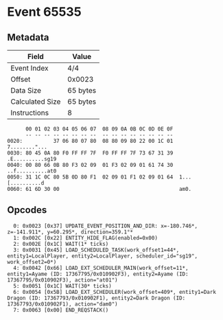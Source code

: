 # Event 65535

## Metadata

| Field           | Value    |
|-----------------|----------|
| Event Index     | 4/4      |
| Offset          | 0x0023   |
| Data Size       | 65 bytes |
| Calculated Size | 65 bytes |
| Instructions    | 8        |

```
      00 01 02 03 04 05 06 07  08 09 0A 0B 0C 0D 0E 0F
      -- -- -- -- -- -- -- --  -- -- -- -- -- -- -- --
0020:          37 06 80 07 80  08 80 09 80 22 00 1C 01     7........"...
0030: 80 45 0A 80 F0 FF FF 7F  F0 FF FF 7F 73 67 31 39  .E..........sg19
0040: 00 80 66 0B 80 F3 02 09  01 F3 02 09 01 61 74 30  ..f..........at0
0050: 31 1C 0C 80 5B 0D 80 F1  02 09 01 F1 02 09 01 64  1...[..........d
0060: 61 6D 30 00                                       am0.            
```

## Opcodes

```
  0: 0x0023 [0x37] UPDATE_EVENT_POSITION_AND_DIR: x=-180.746*, z=-141.911*, y=60.295*, direction=359.1°*
  1: 0x002C [0x22] ENTITY_HIDE_FLAG(enabled=0x00)
  2: 0x002E [0x1C] WAIT(1* ticks)
  3: 0x0031 [0x45] LOAD_SCHEDULED_TASK(work_offset1=44*, entity1=LocalPlayer, entity2=LocalPlayer, scheduler_id="sg19", work_offset2=0*)
  4: 0x0042 [0x66] LOAD_EXT_SCHEDULER_MAIN(work_offset=11*, entity1=Ayame (ID: 17367795/0x010902F3), entity2=Ayame (ID: 17367795/0x010902F3), action="at01")
  5: 0x0051 [0x1C] WAIT(30* ticks)
  6: 0x0054 [0x5B] LOAD_EXT_SCHEDULER(work_offset=409*, entity1=Dark Dragon (ID: 17367793/0x010902F1), entity2=Dark Dragon (ID: 17367793/0x010902F1), action="dam0")
  7: 0x0063 [0x00] END_REQSTACK()
```
